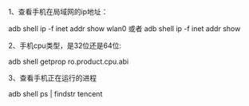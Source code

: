 
1、查看手机在局域网的ip地址：

adb shell ip -f inet addr show wlan0 或者 adb shell ip -f inet addr show

2、手机cpu类型，是32位还是64位:

adb shell getprop ro.product.cpu.abi 


3、查看手机正在运行的进程

adb shell ps | findstr tencent
